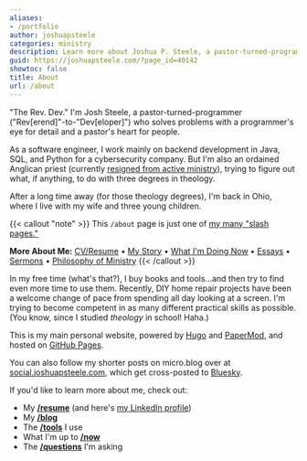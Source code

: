 ```yaml
---
aliases:
- /portfolio
author: joshuapsteele
categories: ministry
description: Learn more about Joshua P. Steele, a pastor-turned-programmer.
guid: https://joshuapsteele.com/?page_id=40142
showtoc: false
title: About
url: /about
---
```


"The Rev. Dev." I'm Josh Steele, a pastor-turned-programmer ("Rev\[erend\]"-to-"Dev\[eloper\]") who solves problems with a programmer's eye for detail and a pastor's heart for people.

As a software engineer, I work mainly on backend development in Java, SQL, and Python for a cybersecurity company. But I'm also an ordained Anglican priest (currently [resigned from active ministry](/im-resigning-from-ordained-ministry-in-the-anglican-church-in-north-america/)), trying to figure out what, if anything, to do with three degrees in theology.

After a long time away (for those theology degrees), I'm back in Ohio, where I live with my wife and three young children.

{{< callout "note" >}}
This `/about` page is just one of [my many "slash pages."](/slashes)

**More About Me:** [CV/Resume](/cv) • [My Story](/my-story) • [What I'm Doing Now](/now) • [Essays](/essays) • [Sermons](/sermons) • [Philosophy of Ministry](/philosophy-of-ministry)
{{< /callout >}}

In my free time (what's that?), I buy books and tools...and then try to find even more time to use them. Recently, DIY home repair projects have been a welcome change of pace from spending all day looking at a screen. I'm trying to become competent in as many different practical skills as possible. (You know, since I studied *theology* in school! Haha.)

This is my main personal website, powered by [Hugo](https://gohugo.io) and [PaperMod](https://github.com/adityatelange/hugo-PaperMod), and hosted on [GitHub Pages](https://github.com/joshuapsteele/joshuapsteele.github.io). 

You can also follow my shorter posts on micro.blog over at [social.joshuapsteele.com](https://social.joshuapsteeele.com), which get cross-posted to [Bluesky](https://bsky.app/profile/joshuapsteele.bsky.social).

If you'd like to learn more about me, check out:

- My [**/resume**](/portfolio/cv/) (and here's [my LinkedIn profile](https://www.linkedin.com/in/joshuapsteele/))
- My [**/blog**](/blog/)
- The [**/tools**](/resources/) I use
- What I'm up to [**/now**](/now/)
- The [**/questions**](/questions/) I'm asking